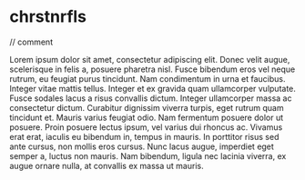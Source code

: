 # chrstnrfls
// comment

Lorem ipsum dolor sit amet, consectetur adipiscing elit. Donec velit augue, scelerisque in felis a, posuere pharetra nisl. Fusce bibendum eros vel neque rutrum, eu feugiat purus tincidunt. Nam condimentum in urna et faucibus. Integer vitae mattis tellus. Integer et ex gravida quam ullamcorper vulputate. Fusce sodales lacus a risus convallis dictum. Integer ullamcorper massa ac consectetur dictum. Curabitur dignissim viverra turpis, eget rutrum quam tincidunt et. Mauris varius feugiat odio. Nam fermentum posuere dolor ut posuere. Proin posuere lectus ipsum, vel varius dui rhoncus ac. Vivamus erat erat, iaculis eu bibendum in, tempus in mauris. In porttitor risus sed ante cursus, non mollis eros cursus. Nunc lacus augue, imperdiet eget semper a, luctus non mauris. Nam bibendum, ligula nec lacinia viverra, ex augue ornare nulla, at convallis ex massa ut mauris.
